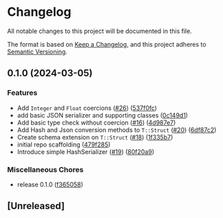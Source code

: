 # Changelog
All notable changes to this project will be documented in this file.

The format is based on [Keep a Changelog](https://keepachangelog.com/en/1.0.0/),
and this project adheres to [Semantic Versioning](https://semver.org/spec/v2.0.0.html).

## 0.1.0 (2024-03-05)

### Features

* Add `Integer` and `Float` coercions ([#26](https://github.com/maxveldink/sorbet-schema/issues/26)) ([537f0fc](https://github.com/maxveldink/sorbet-schema/commit/537f0fc4613e95e1e94ac7524488a19afb4018b7))
* add basic JSON serializer and supporting classes ([0c149d1](https://github.com/maxveldink/sorbet-schema/commit/0c149d1cb175630227ad2cd49fcbaf92a2ef22d3))
* Add basic type check without coercion ([#16](https://github.com/maxveldink/sorbet-schema/issues/16)) ([4d987e7](https://github.com/maxveldink/sorbet-schema/commit/4d987e736bea6e4650d6ed6bbf35208c63083322))
* Add Hash and Json conversion methods to `T::Struct` ([#20](https://github.com/maxveldink/sorbet-schema/issues/20)) ([6df87c2](https://github.com/maxveldink/sorbet-schema/commit/6df87c2bb8aa44363c3a02b0fe719725dbe97cb5))
* Create schema extension on `T::Struct` ([#18](https://github.com/maxveldink/sorbet-schema/issues/18)) ([1f335b7](https://github.com/maxveldink/sorbet-schema/commit/1f335b7746199034208df8b5718edae73b4158dd))
* initial repo scaffolding ([479f285](https://github.com/maxveldink/sorbet-schema/commit/479f285c08d952f1e6a9c767488657ba36c603b8))
* Introduce simple HashSerializer ([#19](https://github.com/maxveldink/sorbet-schema/issues/19)) ([80f20a9](https://github.com/maxveldink/sorbet-schema/commit/80f20a9e0164237ceb9743fa5fe062f5a03aba1f))


### Miscellaneous Chores

* release 0.1.0 ([f365058](https://github.com/maxveldink/sorbet-schema/commit/f365058a769a59acb1fd8c505907980a2896c51c))

## [Unreleased]

